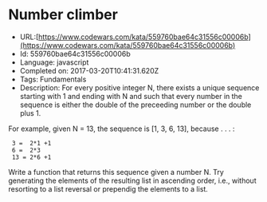 # Number climber

 - URL:[https://www.codewars.com/kata/559760bae64c31556c00006b](https://www.codewars.com/kata/559760bae64c31556c00006b)
 - Id: 559760bae64c31556c00006b
 - Language: javascript
 - Completed on: 2017-03-20T10:41:31.620Z
 - Tags: Fundamentals
 - Description:
For every positive integer N, there exists a unique sequence starting with 1 and ending with N and such that every number in the sequence is either the double of the preceeding number or the double plus 1. 

For example, given N = 13, the sequence is [1, 3, 6, 13], because . . . :
```
 3 =  2*1 +1
 6 =  2*3
 13 = 2*6 +1
```

Write a function that returns this sequence given a number N. Try generating the elements of the resulting list in ascending order, i.e., without resorting to a list reversal or prependig the elements to a list.
